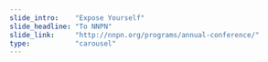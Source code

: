 ```yaml
---
slide_intro:    "Expose Yourself"
slide_headline: "To NNPN"
slide_link:     "http://nnpn.org/programs/annual-conference/"
type:           "carousel"
---
```

